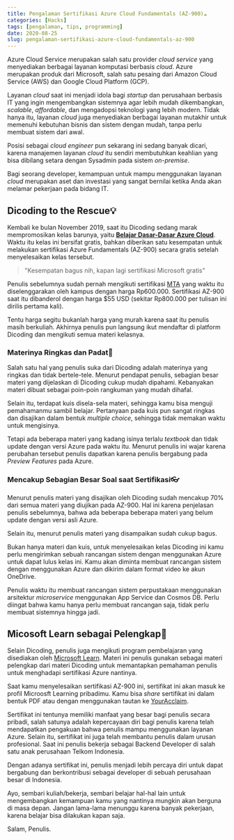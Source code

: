 ```yaml
---
title: Pengalaman Sertifikasi Azure Cloud Fundamentals (AZ-900)☁
categories: [Hacks]
tags: [pengalaman, tips, programming]
date: 2020-08-25
slug: pengalaman-sertifikasi-azure-cloud-fundamentals-az-900
---
```


Azure Cloud Service merupakan salah satu provider *cloud service* yang menyediakan berbagai layanan komputasi berbasis
*cloud*. Azure merupakan produk dari Microsoft, salah satu pesaing dari Amazon Cloud Service (AWS) dan Google Cloud
Platform (GCP).

Layanan *cloud* saat ini menjadi idola bagi *startup* dan perusahaan berbasis IT yang ingin mengembangkan sistemnya agar
lebih mudah dikembangkan, *scalable*, *affordable*, dan mengadopsi teknologi yang lebih modern. Tidak hanya itu, layanan
*cloud* juga menyediakan berbagai layanan mutakhir untuk memenuhi kebutuhan bisnis dan sistem dengan mudah, tanpa perlu
membuat sistem dari awal.

Posisi sebagai *cloud engineer* pun sekarang ini sedang banyak dicari, karena manajemen layanan *cloud* itu sendiri
membutuhkan keahlian yang bisa dibilang setara dengan Sysadmin pada sistem *on-premise*.

Bagi seorang developer, kemampuan untuk mampu menggunakan layanan *cloud* merupakan aset dan investasi yang sangat
bernilai ketika Anda akan melamar pekerjaan pada bidang IT.

## Dicoding to the Rescue💡

Kembali ke bulan November 2019, saat itu Dicoding sedang marak mempromosikan kelas barunya, yaitu
**[Belajar Dasar-Dasar Azure Cloud](https://www.dicoding.com/academies/144)**. Waktu itu kelas ini bersifat gratis,
bahkan diberikan satu kesempatan untuk melakukan sertifikasi Azure Fundamentals (AZ-900) secara gratis setelah
menyelesaikan kelas tersebut.

> "Kesempatan bagus nih, kapan lagi sertifikasi Microsoft gratis"

Penulis sebelumnya sudah pernah mengikuti sertifikasi
[MTA](https://kodesiana.com/post/pengalaman-sertifikasi-mta-microsoft-technology-associate/) yang waktu itu
diselenggarakan oleh kampus dengan harga Rp600.000. Sertifikasi AZ-900 saat itu dibanderol dengan harga $55 USD (sekitar
Rp800.000 per tulisan ini dirilis pertama kali).

Tentu harga segitu bukanlah harga yang murah karena saat itu penulis masih berkuliah. Akhirnya penulis pun langsung ikut
mendaftar di platform Dicoding dan mengikuti semua materi kelasnya.

### Materinya Ringkas dan Padat🎁

Salah satu hal yang penulis suka dari Dicoding adalah materinya yang ringkas dan tidak bertele-tele. Menurut pendapat
penulis, sebagian besar materi yang dijelaskan di Dicoding cukup mudah dipahami. Kebanyakan materi dibuat sebagai
poin-poin rangkuman yang mudah dihafal.

Selain itu, terdapat kuis disela-sela materi, sehingga kamu bisa menguji pemahamanmu sambil belajar. Pertanyaan pada
kuis pun sangat ringkas dan disajikan dalam bentuk *multiple choice*, sehingga tidak memakan waktu untuk mengisinya.

Tetapi ada beberapa materi yang kadang isinya terlalu *textbook* dan tidak update dengan versi Azure pada waktu itu.
Menurut penulis ini wajar karena perubahan tersebut penulis dapatkan karena penulis bergabung pada *Preview Features*
pada Azure.

### Mencakup Sebagian Besar Soal saat Sertifikasi👓

Menurut penulis materi yang disajikan oleh Dicoding sudah mencakup 70% dari semua materi yang diujikan pada AZ-900. Hal
ini karena penjelasan penulis sebelumnya, bahwa ada beberapa beberapa materi yang belum update dengan versi asli Azure.

Selain itu, menurut penulis materi yang disampaikan sudah cukup bagus.

Bukan hanya materi dan kuis, untuk menyelesaikan kelas Dicoding ini kamu perlu mengirimkan sebuah rancangan sistem
dengan menggunakan Azure untuk dapat lulus kelas ini. Kamu akan diminta membuat rancangan sistem dengan menggunakan
Azure dan dikirim dalam format video ke akun OneDrive.

Penulis waktu itu membuat rancangan sistem perpustakaan menggunakan arsitektur *microservice* menggunakan App Service
dan Cosmos DB. Perlu diingat bahwa kamu hanya perlu membuat rancangan saja, tidak perlu membuat sistemnya hingga jadi.

## Micosoft Learn sebagai Pelengkap🎃

Selain Dicoding, penulis juga mengikuti program pembelajaran yang disediakan oleh
[Microsoft Learn](https://docs.microsoft.com/en-us/learn/certifications/azure-fundamentals). Materi ini penulis gunakan
sebagai materi pelengkap dari materi Dicoding untuk memantapkan pemahaman penulis untuk menghadapi sertifikasi Azure
nantinya.

Saat kamu menyelesaikan sertifikasi AZ-900 ini, sertifikat ini akan masuk ke profil Microosft Learning pribadimu. Kamu
bisa *share* sertifikat ini dalam bentuk PDF atau dengan menggunakan tautan ke
[YourAcclaim](https://www.youracclaim.com/badges/c1d8a804-2c4a-4357-9b72-eaf628e636d5).

Sertifikat ini tentunya memiliki manfaat yang besar bagi penulis secara pribadi, salah satunya adalah kepercayaan diri
bagi penulis karena telah mendapatkan pengakuan bahwa penulis mampu menggunakan layanan Azure. Selain itu, sertifikat
ini juga telah membantu penulis dalam urusan profesional. Saat ini penulis bekerja sebagai Backend Developer di salah
satu anak perusahaan Telkom Indonesia.

Dengan adanya sertifikat ini, penulis menjadi lebih percaya diri untuk dapat bergabung dan berkontribusi sebagai
developer di sebuah perusahaan besar di Indonesia.

Ayo, sembari kuliah/bekerja, sembari belajar hal-hal lain untuk mengembangkan kemampuan kamu yang nantinya mungkin akan
berguna di masa depan. Jangan lama-lama menunggu karena banyak pekerjaan, karena belajar bisa dilakukan kapan saja.

Salam, Penulis.
